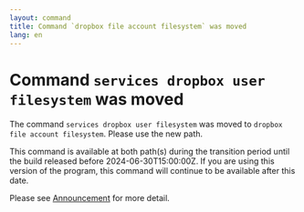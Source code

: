 ```yaml
---
layout: command
title: Command `dropbox file account filesystem` was moved
lang: en
---
```


# Command `services dropbox user filesystem` was moved

The command `services dropbox user filesystem` was moved to `dropbox file account filesystem`. Please use the new path.

This command is available at both path(s) during the transition period until the build released before 2024-06-30T15:00:00Z. If you are using this version of the program, this command will continue to be available after this date.

Please see [Announcement](https://github.com/watermint/toolbox/discussions/797) for more detail.


